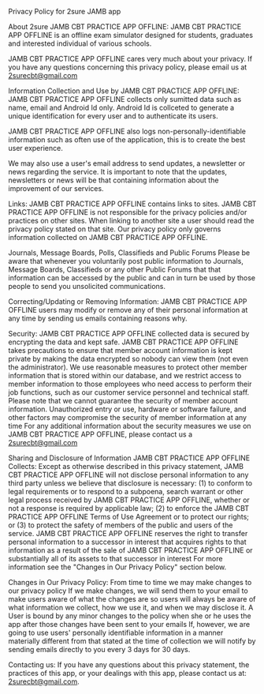 Privacy Policy for 2sure JAMB app

About 2sure JAMB CBT PRACTICE APP OFFLINE:
JAMB CBT PRACTICE APP OFFLINE is an offline exam simulator designed for students, graduates and interested individual of various schools.

JAMB CBT PRACTICE APP OFFLINE cares very much about your privacy. If you have any questions concerning this privacy policy, please email us at 2surecbt@gmail.com

Information Collection and Use by JAMB CBT PRACTICE APP OFFLINE:
JAMB CBT PRACTICE APP OFFLINE collects only sumitted data such as name, email and Android Id only. Android Id is collceted to generate a unique identification for every user and to authenticate its users.

JAMB CBT PRACTICE APP OFFLINE also logs non-personally-identifiable information such as often use of the application, this is to create the best user experience.

We may also use a user's email address to send updates, a newsletter or news regarding the service. It is important to note that the updates, newsletters or news will be that containing information about the improvement of our services.

Links:
JAMB CBT PRACTICE APP OFFLINE contains links to sites. JAMB CBT PRACTICE APP OFFLINE is not responsible for the privacy policies and/or practices on other sites. When linking to another site a user should read the privacy policy stated on that site. Our privacy policy only governs information collected on JAMB CBT PRACTICE APP OFFLINE.

Journals, Message Boards, Polls, Classifieds and Public Forums
Please be aware that whenever you voluntarily post public information to Journals, Message Boards, Classifieds or any other Public Forums that that information can be accessed by the public and can in turn be used by those people to send you unsolicited communications.

Correcting/Updating or Removing Information:
JAMB CBT PRACTICE APP OFFLINE users may modify or remove any of their personal information at any time by sending us emails containing reasons why.

Security:
JAMB CBT PRACTICE APP OFFLINE collected data is secured by encrypting the data and kept safe. JAMB CBT PRACTICE APP OFFLINE takes precautions to ensure that member account information is kept private by making the data encrypted so nobody can view them (not even the administrator). We use reasonable measures to protect other member information that is stored within our database, and we restrict access to member information to those employees who need access to perform their job functions, such as our customer service personnel and technical staff. Please note that we cannot guarantee the security of member account information. Unauthorized entry or use, hardware or software failure, and other factors may compromise the security of member information at any time For any additional information about the security measures we use on JAMB CBT PRACTICE APP OFFLINE, please contact us a 2surecbt@gmail.com

Sharing and Disclosure of Information JAMB CBT PRACTICE APP OFFLINE Collects:
Except as otherwise described in this privacy statement, JAMB CBT PRACTICE APP OFFLINE will not disclose personal information to any third party unless we believe that disclosure is necessary: (1) to conform to legal requirements or to respond to a subpoena, search warrant or other legal process received by JAMB CBT PRACTICE APP OFFLINE, whether or not a response is required by applicable law; (2) to enforce the JAMB CBT PRACTICE APP OFFLINE Terms of Use Agreement or to protect our rights; or (3) to protect the safety of members of the public and users of the service. JAMB CBT PRACTICE APP OFFLINE reserves the right to transfer personal information to a successor in interest that acquires rights to that information as a result of the sale of JAMB CBT PRACTICE APP OFFLINE or substantially all of its assets to that successor in interest For more information see the "Changes in Our Privacy Policy" section below.

Changes in Our Privacy Policy:
From time to time we may make changes to our privacy policy If we make changes, we will send them to your email to make users aware of what the changes are so users will always be aware of what information we collect, how we use it, and when we may disclose it. A User is bound by any minor changes to the policy when she or he uses the app after those changes have been sent to your emails If, however, we are going to use users' personally identifiable information in a manner materially different from that stated at the time of collection we will notify by sending emails directly to you every 3 days for 30 days.

Contacting us:
If you have any questions about this privacy statement, the practices of this app, or your dealings with this app, please contact us at: 2surecbt@gmail.com.
